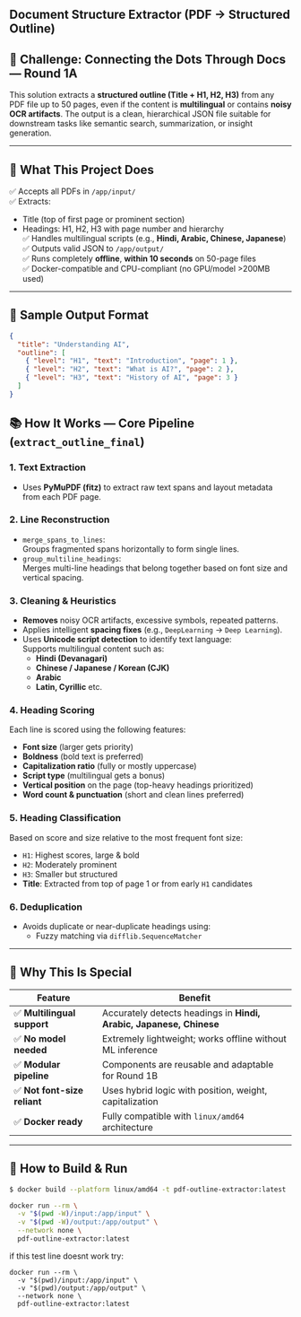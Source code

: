 ## Document Structure Extractor (PDF → Structured Outline)

## 🚀 Challenge: Connecting the Dots Through Docs — Round 1A

This solution extracts a **structured outline (Title + H1, H2, H3)** from any PDF file up to 50 pages, even if the content is **multilingual** or contains **noisy OCR artifacts**. The output is a clean, hierarchical JSON file suitable for downstream tasks like semantic search, summarization, or insight generation.

---

## 🧩 What This Project Does

✅ Accepts all PDFs in `/app/input/`  
✅ Extracts:  
- Title (top of first page or prominent section)
- Headings: H1, H2, H3 with page number and hierarchy  
✅ Handles multilingual scripts (e.g., **Hindi, Arabic, Chinese, Japanese**)  
✅ Outputs valid JSON to `/app/output/`  
✅ Runs completely **offline**, **within 10 seconds** on 50-page files  
✅ Docker-compatible and CPU-compliant (no GPU/model >200MB used)

---

## 📁 Sample Output Format

```json
{
  "title": "Understanding AI",
  "outline": [
    { "level": "H1", "text": "Introduction", "page": 1 },
    { "level": "H2", "text": "What is AI?", "page": 2 },
    { "level": "H3", "text": "History of AI", "page": 3 }
  ]
}
```
## 📚 How It Works — Core Pipeline (`extract_outline_final`)

### 1. Text Extraction
- Uses **PyMuPDF (fitz)** to extract raw text spans and layout metadata from each PDF page.

### 2. Line Reconstruction
- `merge_spans_to_lines`:  
   Groups fragmented spans horizontally to form single lines.
- `group_multiline_headings`:  
   Merges multi-line headings that belong together based on font size and vertical spacing.

### 3. Cleaning & Heuristics
- **Removes** noisy OCR artifacts, excessive symbols, repeated patterns.
- Applies intelligent **spacing fixes** (e.g., `DeepLearning` → `Deep Learning`).
- Uses **Unicode script detection** to identify text language:  
  Supports multilingual content such as:
  - **Hindi (Devanagari)**
  - **Chinese / Japanese / Korean (CJK)**
  - **Arabic**
  - **Latin, Cyrillic** etc.

### 4. Heading Scoring
Each line is scored using the following features:
- **Font size** (larger gets priority)
- **Boldness** (bold text is preferred)
- **Capitalization ratio** (fully or mostly uppercase)
- **Script type** (multilingual gets a bonus)
- **Vertical position** on the page (top-heavy headings prioritized)
- **Word count & punctuation** (short and clean lines preferred)

### 5. Heading Classification
Based on score and size relative to the most frequent font size:
- `H1`: Highest scores, large & bold
- `H2`: Moderately prominent
- `H3`: Smaller but structured
- **Title**: Extracted from top of page 1 or from early `H1` candidates

### 6. Deduplication
- Avoids duplicate or near-duplicate headings using:
  - Fuzzy matching via `difflib.SequenceMatcher`

---

## 🧠 Why This Is Special

| Feature                         | Benefit |
|--------------------------------|---------|
| ✅ **Multilingual support**     | Accurately detects headings in **Hindi, Arabic, Japanese, Chinese** |
| ✅ **No model needed**          | Extremely lightweight; works offline without ML inference |
| ✅ **Modular pipeline**         | Components are reusable and adaptable for Round 1B |
| ✅ **Not font-size reliant**    | Uses hybrid logic with position, weight, capitalization |
| ✅ **Docker ready**             | Fully compatible with `linux/amd64` architecture |

---
## 🐳 How to Build & Run 

```bash
$ docker build --platform linux/amd64 -t pdf-outline-extractor:latest .
```

```bash
docker run --rm \
  -v "$(pwd -W)/input:/app/input" \
  -v "$(pwd -W)/output:/app/output" \
  --network none \
  pdf-outline-extractor:latest
```
if this test line doesnt work try:
```
docker run --rm \
  -v "$(pwd)/input:/app/input" \
  -v "$(pwd)/output:/app/output" \
  --network none \
  pdf-outline-extractor:latest
```

